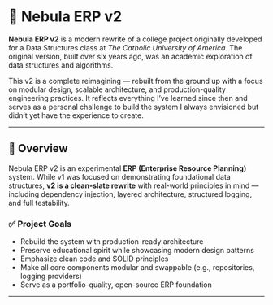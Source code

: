 # 🌌 Nebula ERP v2

**Nebula ERP v2** is a modern rewrite of a college project originally developed for a Data Structures class at _The Catholic University of America_. The original version, built over six years ago, was an academic exploration of data structures and algorithms.

This v2 is a complete reimagining — rebuilt from the ground up with a focus on modular design, scalable architecture, and production-quality engineering practices. It reflects everything I’ve learned since then and serves as a personal challenge to build the system I always envisioned but didn’t yet have the experience to create.

---

## 🚀 Overview

Nebula ERP v2 is an experimental **ERP (Enterprise Resource Planning)** system. While v1 was focused on demonstrating foundational data structures, **v2 is a clean-slate rewrite** with real-world principles in mind — including dependency injection, layered architecture, structured logging, and full testability.

### ✅ Project Goals

-   Rebuild the system with production-ready architecture
-   Preserve educational spirit while showcasing modern design patterns
-   Emphasize clean code and SOLID principles
-   Make all core components modular and swappable (e.g., repositories, logging providers)
-   Serve as a portfolio-quality, open-source ERP foundation

---
